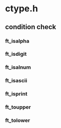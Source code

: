 # ctype.h
## condition check
### ft_isalpha
### ft_isdigit
### ft_isalnum
### ft_isascii
### ft_isprint
### ft_toupper
### ft_tolower